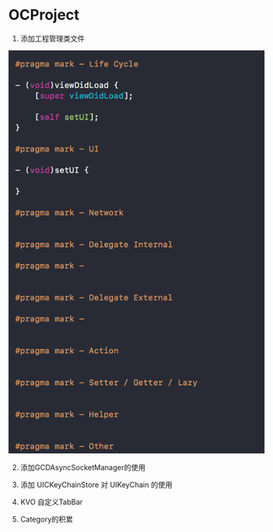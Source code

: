 # OCProject

1. 添加工程管理类文件

![image](https://github.com/VansXY/OCProject/blob/master/READMEIMG/0915968C-BEF5-48E9-B9B2-8D262E2D8B1B.png)

2. 添加GCDAsyncSocketManager的使用

3. 添加 UICKeyChainStore 对 UIKeyChain 的使用

4. KVO 自定义TabBar

5. Category的积累
